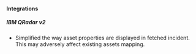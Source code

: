 
#### Integrations
##### IBM QRadar v2
  - Simplified the way asset properties are displayed in fetched incident. This may adversely affect existing assets mapping.
